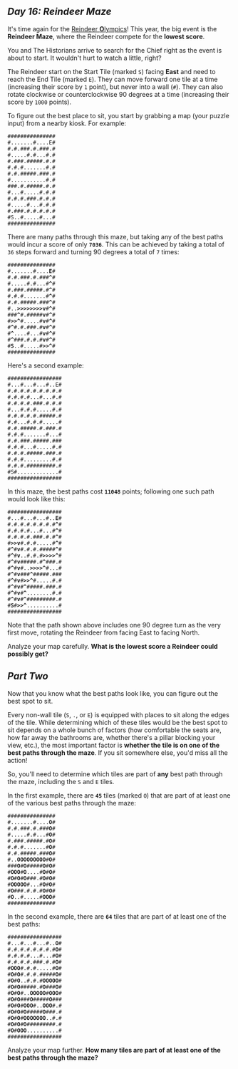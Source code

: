 ## ___Day 16: Reindeer Maze___

It's time again for the [Reindeer <b>O</b>lympics](../../2015/14/14.md#day-14-reindeer-olympics)! This year, the big event is the __Reindeer Maze__, where the Reindeer compete for the __lowest score__.

You and The Historians arrive to search for the Chief right as the event is about to start. It wouldn't hurt to watch a little, right?

The Reindeer start on the Start Tile (marked `S`) facing __East__ and need to reach the End Tile (marked `E`). They can move forward one tile at a time (increasing their score by `1` point), but never into a wall (`#`). They can also rotate clockwise or counterclockwise 90 degrees at a time (increasing their score by `1000` points).

To figure out the best place to sit, you start by grabbing a map (your puzzle input) from a nearby kiosk. For example:

```
###############
#.......#....E#
#.#.###.#.###.#
#.....#.#...#.#
#.###.#####.#.#
#.#.#.......#.#
#.#.#####.###.#
#...........#.#
###.#.#####.#.#
#...#.....#.#.#
#.#.#.###.#.#.#
#.....#...#.#.#
#.###.#.#.#.#.#
#S..#.....#...#
###############
```

There are many paths through this maze, but taking any of the best paths would incur a score of only __`7036`__. This can be achieved by taking a total of `36` steps forward and turning 90 degrees a total of `7` times:


<pre><code>###############
#.......#....<b>E</b>#
#.#.###.#.###<b>^</b>#
#.....#.#...#<b>^</b>#
#.###.#####.#<b>^</b>#
#.#.#.......#<b>^</b>#
#.#.#####.###<b>^</b>#
#..<b>>>>>>>>>v</b>#<b>^</b>#
###<b>^</b>#.#####<b>v</b>#<b>^</b>#
#<b>>>^</b>#.....#<b>v</b>#<b>^</b>#
#<b>^</b>#.#.###.#<b>v</b>#<b>^</b>#
#<b>^</b>....#...#<b>v</b>#<b>^</b>#
#<b>^</b>###.#.#.#<b>v</b>#<b>^</b>#
#<b>S</b>..#.....#<b>>>^</b>#
###############
</code></pre>

Here's a second example:

```
#################
#...#...#...#..E#
#.#.#.#.#.#.#.#.#
#.#.#.#...#...#.#
#.#.#.#.###.#.#.#
#...#.#.#.....#.#
#.#.#.#.#.#####.#
#.#...#.#.#.....#
#.#.#####.#.###.#
#.#.#.......#...#
#.#.###.#####.###
#.#.#...#.....#.#
#.#.#.#####.###.#
#.#.#.........#.#
#.#.#.#########.#
#S#.............#
#################
```

In this maze, the best paths cost __`11048`__ points; following one such path would look like this:

<pre><code>#################
#...#...#...#..<b>E</b>#
#.#.#.#.#.#.#.#<b>^</b>#
#.#.#.#...#...#<b>^</b>#
#.#.#.#.###.#.#<b>^</b>#
#<b>>>v</b>#.#.#.....#<b>^</b>#
#<b>^</b>#<b>v</b>#.#.#.#####<b>^</b>#
#<b>^</b>#<b>v</b>..#.#.#<b>>>>>^</b>#
#<b>^</b>#<b>v</b>#####.#<b>^</b>###.#
#<b>^</b>#<b>v</b>#..<b>>>>>^</b>#...#
#<b>^</b>#<b>v</b>###<b>^</b>#####.###
#<b>^</b>#<b>v</b>#<b>>>^</b>#.....#.#
#<b>^</b>#<b>v</b>#<b>^</b>#####.###.#
#<b>^</b>#<b>v</b>#<b>^</b>........#.#
#<b>^</b>#<b>v</b>#<b>^</b>#########.#
#<b>S</b>#<b>>>^</b>..........#
#################
</code></pre>

Note that the path shown above includes one 90 degree turn as the very first move, rotating the Reindeer from facing East to facing North.

Analyze your map carefully. __What is the lowest score a Reindeer could possibly get?__

## ___Part Two___

Now that you know what the best paths look like, you can figure out the best spot to sit.

Every non-wall tile (`S`, `.`, or `E`) is equipped with places to sit along the edges of the tile. While determining which of these tiles would be the best spot to sit depends on a whole bunch of factors (how comfortable the seats are, how far away the bathrooms are, whether there's a pillar blocking your view, etc.), the most important factor is __whether the tile is on one of the best paths through the maze__. If you sit somewhere else, you'd miss all the action!

So, you'll need to determine which tiles are part of __any__ best path through the maze, including the `S` and `E` tiles.

In the first example, there are __`45`__ tiles (marked `O`) that are part of at least one of the various best paths through the maze:

<pre><code>###############
#.......#....<b>O</b>#
#.#.###.#.###<b>O</b>#
#.....#.#...#<b>O</b>#
#.###.#####.#<b>O</b>#
#.#.#.......#<b>O</b>#
#.#.#####.###<b>O</b>#
#..<b>OOOOOOOOO</b>#<b>O</b>#
###<b>O</b>#<b>O</b>#####<b>O</b>#<b>O</b>#
#<b>OOO</b>#<b>O</b>....#<b>O</b>#<b>O</b>#
#<b>O</b>#<b>O</b>#<b>O</b>###.#<b>O</b>#<b>O</b>#
#<b>OOOOO</b>#...#<b>O</b>#<b>O</b>#
#<b>O</b>###.#.#.#<b>O</b>#<b>O</b>#
#<b>O</b>..#.....#<b>OOO</b>#
###############
</code></pre>

In the second example, there are __`64`__ tiles that are part of at least one of the best paths:

<pre><code>#################
#...#...#...#..<b>O</b>#
#.#.#.#.#.#.#.#<b>O</b>#
#.#.#.#...#...#<b>O</b>#
#.#.#.#.###.#.#<b>O</b>#
#<b>OOO</b>#.#.#.....#<b>O</b>#
#<b>O</b>#<b>O</b>#.#.#.#####<b>O</b>#
#<b>O</b>#<b>O</b>..#.#.#<b>OOOOO</b>#
#<b>O</b>#<b>O</b>#####.#<b>O</b>###<b>O</b>#
#<b>O</b>#<b>O</b>#..<b>OOOOO</b>#<b>OOO</b>#
#<b>O</b>#<b>O</b>###<b>O</b>#####<b>O</b>###
#<b>O</b>#<b>O</b>#<b>OOO</b>#..<b>OOO</b>#.#
#<b>O</b>#<b>O</b>#<b>O</b>#####<b>O</b>###.#
#<b>O</b>#<b>O</b>#<b>OOOOOOO</b>..#.#
#<b>O</b>#<b>O</b>#<b>O</b>#########.#
#<b>O</b>#<b>OOO</b>..........#
#################
</code></pre>

Analyze your map further. __How many tiles are part of at least one of the best paths through the maze?__